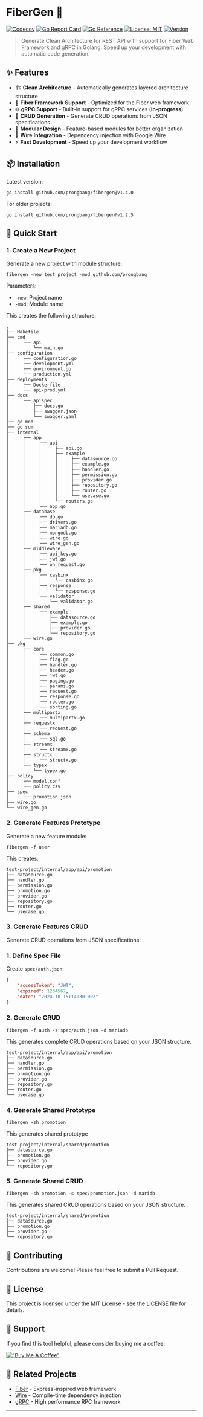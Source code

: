 # FiberGen 🚀

[![Codecov](https://img.shields.io/codecov/c/github/prongbang/fibergen.svg)](https://codecov.io/gh/prongbang/fibergen)
[![Go Report Card](https://goreportcard.com/badge/github.com/prongbang/fibergen)](https://goreportcard.com/report/github.com/prongbang/fibergen)
[![Go Reference](https://pkg.go.dev/badge/github.com/prongbang/fibergen.svg)](https://pkg.go.dev/github.com/prongbang/fibergen)
[![License: MIT](https://img.shields.io/badge/License-MIT-yellow.svg)](https://opensource.org/licenses/MIT)
[![Version](https://img.shields.io/github/v/release/prongbang/fibergen)](https://github.com/prongbang/fibergen/releases)

> Generate Clean Architecture for REST API with support for Fiber Web Framework and gRPC in Golang. Speed up your development with automatic code generation.


## ✨ Features

- 🏗️ **Clean Architecture** - Automatically generates layered architecture structure
- 🔌 **Fiber Framework Support** - Optimized for the Fiber web framework
- 🌐 **gRPC Support** - Built-in support for gRPC services (**in-progress**)
- 🔄 **CRUD Generation** - Generate CRUD operations from JSON specifications
- 🧩 **Modular Design** - Feature-based modules for better organization
- 🔧 **Wire Integration** - Dependency injection with Google Wire
- ⚡ **Fast Development** - Speed up your development workflow

## 📦 Installation

Latest version:
```shell
go install github.com/prongbang/fibergen@v1.4.0
```

For older projects:
```shell
go install github.com/prongbang/fibergen@v1.2.5
```

## 🚀 Quick Start

### 1. Create a New Project

Generate a new project with module structure:

```shell
fibergen -new test_project -mod github.com/prongbang
```

Parameters:
- `-new`: Project name
- `-mod`: Module name

This creates the following structure:

```
.
├── Makefile
├── cmd
│     └── api
│         └── main.go
├── configuration
│     ├── configuration.go
│     ├── development.yml
│     ├── environment.go
│     └── production.yml
├── deployments
│     ├── Dockerfile
│     └── api-prod.yml
├── docs
│     └── apispec
│         ├── docs.go
│         ├── swagger.json
│         └── swagger.yaml
├── go.mod
├── go.sum
├── internal
│     ├── app
│     │     ├── api
│     │     │     ├── api.go
│     │     │     ├── example
│     │     │     │     ├── datasource.go
│     │     │     │     ├── example.go
│     │     │     │     ├── handler.go
│     │     │     │     ├── permission.go
│     │     │     │     ├── provider.go
│     │     │     │     ├── repository.go
│     │     │     │     ├── router.go
│     │     │     │     └── usecase.go
│     │     │     └── routers.go
│     │     └── app.go
│     ├── database
│     │     ├── db.go
│     │     ├── drivers.go
│     │     ├── mariadb.go
│     │     ├── mongodb.go
│     │     ├── wire.go
│     │     └── wire_gen.go
│     ├── middleware
│     │     ├── api_key.go
│     │     ├── jwt.go
│     │     └── on_request.go
│     ├── pkg
│     │     ├── casbinx
│     │     │     └── casbinx.go
│     │     ├── response
│     │     │     └── response.go
│     │     └── validator
│     │         └── validator.go
│     ├── shared
│     │     └── example
│     │         ├── datasource.go
│     │         ├── example.go
│     │         ├── provider.go
│     │         └── repository.go
│     └── wire.go
├── pkg
│     ├── core
│     │     ├── common.go
│     │     ├── flag.go
│     │     ├── handler.go
│     │     ├── header.go
│     │     ├── jwt.go
│     │     ├── paging.go
│     │     ├── params.go
│     │     ├── request.go
│     │     ├── response.go
│     │     ├── router.go
│     │     └── sorting.go
│     ├── multipartx
│     │     └── multipartx.go
│     ├── requestx
│     │     └── request.go
│     ├── schema
│     │     └── sql.go
│     ├── streamx
│     │     └── streamx.go
│     ├── structx
│     │     └── structx.go
│     └── typex
│         └── typex.go
├── policy
│     ├── model.conf
│     └── policy.csv
├── spec
│     └── promotion.json
├── wire.go
└── wire_gen.go
```

### 2. Generate Features Prototype

Generate a new feature module:

```shell
fibergen -f user
```

This creates:
```
test-project/internal/app/api/promotion
├── datasource.go
├── handler.go
├── permission.go
├── promotion.go
├── provider.go
├── repository.go
├── router.go
└── usecase.go
```

### 3. Generate Features CRUD

Generate CRUD operations from JSON specifications:

### 1. Define Spec File

Create `spec/auth.json`:
```json
{
    "accessToken": "JWT",
    "expired": 1234567,
    "date": "2024-10-15T14:30:00Z"
}
```

### 2. Generate CRUD

```shell
fibergen -f auth -s spec/auth.json -d mariadb
```

This generates complete CRUD operations based on your JSON structure.

```
test-project/internal/app/api/promotion
├── datasource.go
├── handler.go
├── permission.go
├── promotion.go
├── provider.go
├── repository.go
├── router.go
└── usecase.go
```

### 4. Generate Shared Prototype

```shell
fibergen -sh promotion
```
This generates shared prototype

```
test-project/internal/shared/promotion
├── datasource.go
├── promotion.go
├── provider.go
└── repository.go
```

### 5. Generate Shared CRUD

```shell
fibergen -sh promotion -s spec/promotion.json -d maridb
```
This generates shared CRUD operations based on your JSON structure.

```
test-project/internal/shared/promotion
├── datasource.go
├── promotion.go
├── provider.go
└── repository.go
```


## 🤝 Contributing

Contributions are welcome! Please feel free to submit a Pull Request.

## 📄 License

This project is licensed under the MIT License - see the [LICENSE](LICENSE) file for details.

## 💖 Support

If you find this tool helpful, please consider buying me a coffee:

[!["Buy Me A Coffee"](https://www.buymeacoffee.com/assets/img/custom_images/orange_img.png)](https://www.buymeacoffee.com/prongbang)

## 🔗 Related Projects

- [Fiber](https://github.com/gofiber/fiber) - Express-inspired web framework
- [Wire](https://github.com/google/wire) - Compile-time dependency injection
- [gRPC](https://grpc.io/) - High performance RPC framework

---
